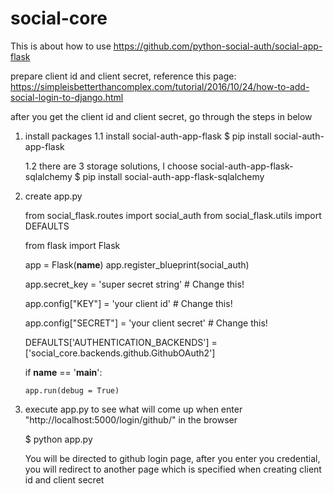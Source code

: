 # social-core
This is about how to use https://github.com/python-social-auth/social-app-flask 

prepare client id and client secret, reference this page: https://simpleisbetterthancomplex.com/tutorial/2016/10/24/how-to-add-social-login-to-django.html

after you get the client id and client secret, go through the steps in below


1. install packages
    1.1 install social-auth-app-flask
      $ pip install social-auth-app-flask

    1.2  there are 3 storage solutions, I choose social-auth-app-flask-sqlalchemy
      $ pip install social-auth-app-flask-sqlalchemy
    
2. create app.py

    from social_flask.routes import social_auth
    from social_flask.utils import DEFAULTS

    from flask import Flask

    app = Flask(__name__)
    app.register_blueprint(social_auth)
    
    app.secret_key = 'super secret string'  # Change this!
    
    app.config["KEY"] = 'your client id' # Change this!
    
    app.config["SECRET"] = 'your client secret' # Change this!

    DEFAULTS['AUTHENTICATION_BACKENDS'] = ['social_core.backends.github.GithubOAuth2']


    if __name__ == '__main__':
    
       app.run(debug = True)
       
 3. execute app.py to see what will come up when enter "http://localhost:5000/login/github/" in the browser
 
    $ python app.py
 
    You will be directed to github login page, after you enter you credential, you will redirect to another page which is         specified when creating client id and client secret
 
